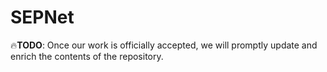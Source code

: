 # SEPNet

🔥**TODO**: Once our work is officially accepted, we will promptly update and enrich the contents of the repository.

